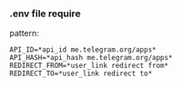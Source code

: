 ### .env file require
pattern:
```
API_ID=*api_id me.telegram.org/apps*
API_HASH=*api_hash me.telegram.org/apps*
REDIRECT_FROM=*user_link redirect from*
REDIRECT_TO=*user_link redirect to*
```